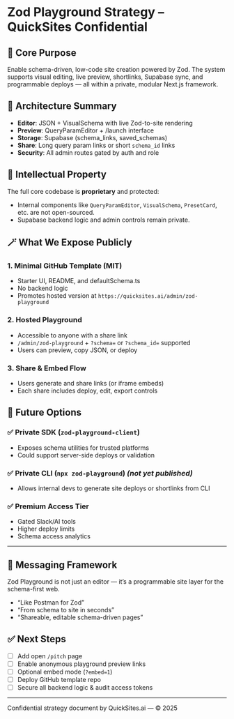 # Zod Playground Strategy – QuickSites Confidential

## 🎯 Core Purpose

Enable schema-driven, low-code site creation powered by Zod. The system supports visual editing, live preview, shortlinks, Supabase sync, and programmable deploys — all within a private, modular Next.js framework.

## 🧱 Architecture Summary

- **Editor**: JSON + VisualSchema with live Zod-to-site rendering
- **Preview**: QueryParamEditor + /launch interface
- **Storage**: Supabase (schema_links, saved_schemas)
- **Share**: Long query param links or short `schema_id` links
- **Security**: All admin routes gated by auth and role

## 🔐 Intellectual Property

The full core codebase is **proprietary** and protected:

- Internal components like `QueryParamEditor`, `VisualSchema`, `PresetCard`, etc. are not open-sourced.
- Supabase backend logic and admin controls remain private.

## 🪄 What We Expose Publicly

### 1. **Minimal GitHub Template (MIT)**

- Starter UI, README, and defaultSchema.ts
- No backend logic
- Promotes hosted version at `https://quicksites.ai/admin/zod-playground`

### 2. **Hosted Playground**

- Accessible to anyone with a share link
- `/admin/zod-playground` + `?schema=` or `?schema_id=` supported
- Users can preview, copy JSON, or deploy

### 3. **Share & Embed Flow**

- Users generate and share links (or iframe embeds)
- Each share includes deploy, edit, export controls

## 🚀 Future Options

### ✅ Private SDK (`zod-playground-client`)

- Exposes schema utilities for trusted platforms
- Could support server-side deploys or validation

### ✅ Private CLI (`npx zod-playground`) _(not yet published)_

- Allows internal devs to generate site deploys or shortlinks from CLI

### ✅ Premium Access Tier

- Gated Slack/AI tools
- Higher deploy limits
- Schema access analytics

---

## 💬 Messaging Framework

Zod Playground is not just an editor — it’s a programmable site layer for the schema-first web.

- “Like Postman for Zod”
- “From schema to site in seconds”
- “Shareable, editable schema-driven pages”

## ✅ Next Steps

- [ ] Add open `/pitch` page
- [ ] Enable anonymous playground preview links
- [ ] Optional embed mode (`?embed=1`)
- [ ] Deploy GitHub template repo
- [ ] Secure all backend logic & audit access tokens

---

Confidential strategy document by QuickSites.ai — © 2025
